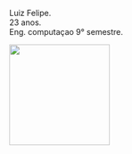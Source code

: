 Luiz Felipe. <br/>
23 anos.<br/>
Eng. computaçao 9° semestre.



<img height="180em" src="https://github-readme-stats.vercel.app/api/top-langs/?username=felipexn&theme=radical&layout=compact" />
